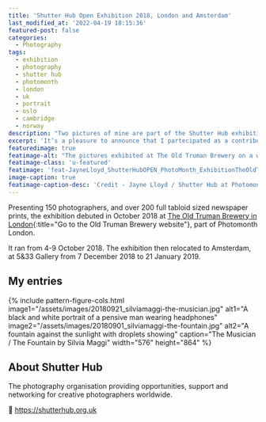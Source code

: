 ```yaml
---
title: 'Shutter Hub Open Exhibition 2018, London and Amsterdam'
last_modified_at: '2022-04-19 18:15:36'
featured-post: false
categories:
  - Photography
tags:
  - exhibition
  - photography
  - shutter hub
  - photomonth
  - london
  - uk
  - portrait
  - oslo
  - cambridge
  - norway
description: "Two pictures of mine are part of the Shutter Hub exhibition in London and Amsterdam between October 2018 and January 2019."
excerpt: 'It’s a pleasure to announce that I partecipated as a contributor at the <em>Shutter Hub Open Exhibition 2018</em>, which took place in London and Amsterdam.'
featuredimage: true
featimage-alt: "The pictures exhibited at The Old Truman Brewery on a white wall"
featimage-class: 'u-featured'
featimage: 'feat-JayneLloyd_ShutterHubOPEN_PhotoMonth_ExhibitionTheOldTrumanBrewery_7069'
image-caption: true
featimage-caption-desc: 'Credit - Jayne Lloyd / Shutter Hub at Photomonth, The Old Truman Brewery, London'
---
```

Presenting 150 photographers, and over 200 full tabloid sized newspaper prints, the exhibition debuted in October 2018 at [The Old Truman Brewery in London](https://www.trumanbrewery.com/){:title="Go to the Old Truman Brewery website"}, part of Photomonth London.

It ran from 4-9 October 2018. The exhibition then relocated to Amsterdam, at 5&33 Gallery from 7 December 2018 to 21 January 2019.

## My entries

{% include pattern-figure-cols.html image1="/assets/images/20180921_silviamaggi-the-musician.jpg" alt1="A black and white portrait of a pensive man wearing headphones" image2="/assets/images/20180901_silviamaggi-the-fountain.jpg" alt2="A fountain against the sunlight with droplets showing" caption="The Musician / The Fountain by Silvia Maggi" width="576" height="864" %}

## About Shutter Hub

The photography organisation providing opportunities, support and networking for creative photographers worldwide.

<p class="detached">🔗 <a href="https://shutterhub.org.uk" title="Go to the Shutter Hub website">https://shutterhub.org.uk</a></p>
